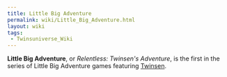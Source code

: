 ```yaml
---
title: Little Big Adventure
permalink: wiki/Little_Big_Adventure.html
layout: wiki
tags:
 - Twinsuniverse_Wiki
---
```


**Little Big Adventure**, or *Relentless: Twinsen's Adventure*, is the
first in the series of Little Big Adventure games featuring
[Twinsen](Twinsen "wikilink").
